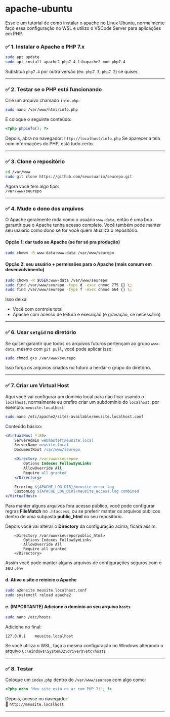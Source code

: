 # apache-ubuntu

Esse é um tutorial de como instalar o apache no Linux Ubuntu, normalmente faço essa configuração no WSL e utilizo o VSCode Server para aplicações em PHP.

### ✅ 1. Instalar o Apache e PHP 7.x

```bash
sudo apt update
sudo apt install apache2 php7.4 libapache2-mod-php7.4
```

Substitua `php7.4` por outra versão (ex: `php7.3`, `php7.2`) se quiser.

---

### ✅ 2. Testar se o PHP está funcionando

Crie um arquivo chamado `info.php`:

```bash
sudo nano /var/www/html/info.php
```

E coloque o seguinte conteúdo:

```php
<?php phpinfo(); ?>
```

Depois, abra no navegador: `http://localhost/info.php`
Se aparecer a tela com informações do PHP, está tudo certo.

---

### ✅ 3. Clone o repositório

```bash
cd /var/www
sudo git clone https://github.com/seuusuario/seurepo.git
```

Agora você tem algo tipo:  
`/var/www/seurepo`

---

### ✅ 4. Mude o dono dos arquivos

O Apache geralmente roda como o usuário `www-data`, então é uma boa garantir que o Apache tenha acesso completo. Você também pode manter seu usuário como dono se for você quem atualiza o repositório.

#### Opção 1: dar tudo ao Apache (se for só pra produção)

```bash
sudo chown -R www-data:www-data /var/www/seurepo
```

#### Opção 2: seu usuário + permissões para o Apache (mais comum em desenvolvimento)

```bash
sudo chown -R $USER:www-data /var/www/seurepo
sudo find /var/www/seurepo -type d -exec chmod 775 {} \;
sudo find /var/www/seurepo -type f -exec chmod 664 {} \;
```

Isso deixa:

- Você com controle total
- Apache com acesso de leitura e execução (e gravação, se necessário)

---

### ✅ 6. Usar `setgid` no diretório

Se quiser garantir que todos os arquivos futuros pertençam ao grupo `www-data`, mesmo com `git pull`, você pode aplicar isso:

```bash
sudo chmod g+s /var/www/seurepo
```

Isso força os arquivos criados no futuro a herdar o grupo do diretório.


---

### ✅ 7. Criar um Virtual Host

Aqui você vai configurar um domínio local para não ficar usando o `localhost`, normalmente eu prefiro criar um subdominio do `localhost`, por exemplo: `meusite.localhost`

```bash
sudo nano /etc/apache2/sites-available/meusite.localhost.conf
```

Conteúdo básico:

```apache
<VirtualHost *:80>
    ServerAdmin webmaster@meusite.local
    ServerName meusite.local
    DocumentRoot /var/www/seurepo

    <Directory /var/www/seurepo>
        Options Indexes FollowSymLinks
        AllowOverride All
        Require all granted
    </Directory>

    ErrorLog ${APACHE_LOG_DIR}/meusite_error.log
    CustomLog ${APACHE_LOG_DIR}/meusite_access.log combined
</VirtualHost>
```

Para manter alguns arquivos fora acesso público, você pode configurar regras **FileMatch** no `.htaccess`, ou se preferir manter os arquivos publicos dentro de uma subpasta **public_html** no seu repositório.

Depois você vai alterar o **Directory** da configuração acima, ficará assim:

```
    <Directory /var/www/seurepo/public_html>
        Options Indexes FollowSymLinks
        AllowOverride All
        Require all granted
    </Directory>
```

Assim você pode manter alguns arquivos de configurações seguros com o seu `.env`

#### d. Ative o site e reinicie o Apache

```bash
sudo a2ensite meusite.localhost.conf
sudo systemctl reload apache2
```

#### e. (IMPORTANTE) Adicione o domínio ao seu arquivo `hosts`

```bash
sudo nano /etc/hosts
```

Adicione no final:

```
127.0.0.1    meusite.localhost
```

Se você utiliza o WSL, faça a mesma configuração no Windows alterando o arquivo `C:\Windows\System32\drivers\etc\hosts`

---

### ✅ 8. Testar

Coloque um `index.php` dentro do `/var/www/seurepo` com algo como:

```php
<?php echo "Meu site está no ar com PHP 7!"; ?>
```

Depois, acesse no navegador:  
📡 `http://meusite.localhost`

---
